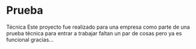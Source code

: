 # Prueba
Técnica
Este proyecto fue realizado para una empresa como parte de una prueba 
técnica para entrar a trabajar faltan un par de cosas pero ya es funcional 
gracias...
